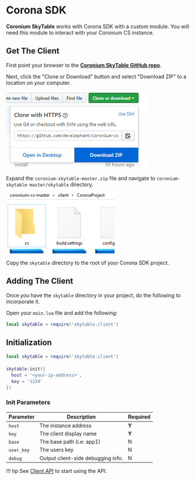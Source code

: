 # Corona SDK

__Coronium SkyTable__ works with Corona SDK with a custom module. You will need this module to interact with your Coronium CS instance.

## Get The Client

First point your browser to the __[Coronium SkyTable GitHub repo](https://github.com/develephant/coronium-cs)__.

Next, click the "Clone or Download" button and select "Download ZIP" to a location on your computer.

![step09](imgs/step09.png)

Expand the `coronium-skytable-master.zip` file and navigate to `coronium-skytable-master/skytable` directory.

![step10](imgs/step10.png)

Copy the `skytable` directory to the root of your Corona SDK project.

## Adding The Client

Once you have the `skytable` directory in your project, do the following to incorporate it.

Open your `main.lua` file and add the following:

```lua
local skytable = require('skytable.client')
```

## Initialization

```lua
local skytable = require('skytable.client')

skytable:init({
  host = '<your-ip-address>',
  key = '1234'
})

```

### Init Parameters

|Parameter|Description|Required|
|---------|-----------|--------|
|`host`|The instance address|__Y__|
|`key`|The client display name|__Y__|
|`base`|The base path (i.e: app1)|N|
|`user_key`|The users key|N|
|`debug`|Output client-side debugging info.|N|

!!! tip
    See [Client API](client-api) to start using the API.
